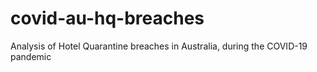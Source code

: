 # covid-au-hq-breaches
Analysis of Hotel Quarantine breaches in Australia, during the COVID-19 pandemic
